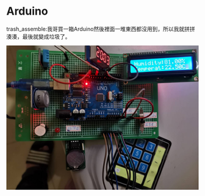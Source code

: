 # Arduino
  trash_assemble:我哥買一箱Arduino然後裡面一堆東西都沒用到，所以我就拼拼湊湊，最後就變成垃圾了。
  
  ![image](https://github.com/Gusty1/Arduino/blob/main/trash_assemble/cover.jpg?raw=true)
